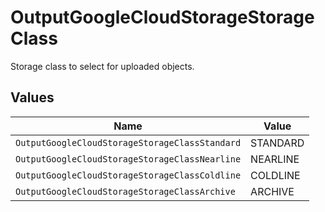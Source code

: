 # OutputGoogleCloudStorageStorageClass

Storage class to select for uploaded objects.


## Values

| Name                                           | Value                                          |
| ---------------------------------------------- | ---------------------------------------------- |
| `OutputGoogleCloudStorageStorageClassStandard` | STANDARD                                       |
| `OutputGoogleCloudStorageStorageClassNearline` | NEARLINE                                       |
| `OutputGoogleCloudStorageStorageClassColdline` | COLDLINE                                       |
| `OutputGoogleCloudStorageStorageClassArchive`  | ARCHIVE                                        |